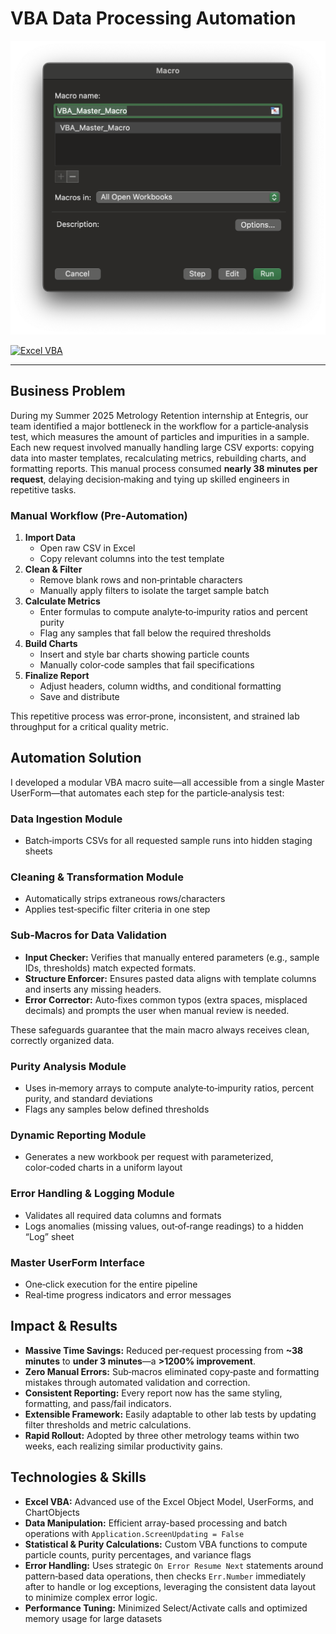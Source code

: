 # VBA Data Processing Automation

![Screenshot of VBA Macro Interface](VBA_Master_Macro.png)

[![Excel VBA](https://img.shields.io/badge/Language-VBA-green.svg)](https://docs.microsoft.com/en-us/office/vba/api/overview/excel)

---

## Business Problem

During my Summer 2025 Metrology Retention internship at Entegris, our team identified a major bottleneck in the workflow for a particle‑analysis test, which measures the amount of particles and impurities in a sample. Each new request involved manually handling large CSV exports: copying data into master templates, recalculating metrics, rebuilding charts, and formatting reports. This manual process consumed **nearly 38 minutes per request**, delaying decision‑making and tying up skilled engineers in repetitive tasks.

### Manual Workflow (Pre‑Automation)

1. **Import Data**
   - Open raw CSV in Excel
   - Copy relevant columns into the test template
2. **Clean & Filter**
   - Remove blank rows and non‑printable characters
   - Manually apply filters to isolate the target sample batch
3. **Calculate Metrics**
   - Enter formulas to compute analyte‑to‑impurity ratios and percent purity
   - Flag any samples that fall below the required thresholds
4. **Build Charts**
   - Insert and style bar charts showing particle counts
   - Manually color‑code samples that fail specifications
5. **Finalize Report**
   - Adjust headers, column widths, and conditional formatting
   - Save and distribute

This repetitive process was error‑prone, inconsistent, and strained lab throughput for a critical quality metric.

## Automation Solution

I developed a modular VBA macro suite—all accessible from a single Master UserForm—that automates each step for the particle‑analysis test:

### Data Ingestion Module
- Batch‑imports CSVs for all requested sample runs into hidden staging sheets

### Cleaning & Transformation Module
- Automatically strips extraneous rows/characters
- Applies test‑specific filter criteria in one step

### Sub‑Macros for Data Validation
- **Input Checker:** Verifies that manually entered parameters (e.g., sample IDs, thresholds) match expected formats.
- **Structure Enforcer:** Ensures pasted data aligns with template columns and inserts any missing headers.
- **Error Corrector:** Auto‑fixes common typos (extra spaces, misplaced decimals) and prompts the user when manual review is needed.

These safeguards guarantee that the main macro always receives clean, correctly organized data.

### Purity Analysis Module
- Uses in‑memory arrays to compute analyte‑to‑impurity ratios, percent purity, and standard deviations
- Flags any samples below defined thresholds

### Dynamic Reporting Module
- Generates a new workbook per request with parameterized, color‑coded charts in a uniform layout

### Error Handling & Logging Module
- Validates all required data columns and formats
- Logs anomalies (missing values, out‑of‑range readings) to a hidden “Log” sheet

### Master UserForm Interface
- One‑click execution for the entire pipeline
- Real‑time progress indicators and error messages

## Impact & Results

- **Massive Time Savings:** Reduced per‑request processing from **~38 minutes** to **under 3 minutes**—a **>1200% improvement**.
- **Zero Manual Errors:** Sub‑macros eliminated copy‑paste and formatting mistakes through automated validation and correction.
- **Consistent Reporting:** Every report now has the same styling, formatting, and pass/fail indicators.
- **Extensible Framework:** Easily adaptable to other lab tests by updating filter thresholds and metric calculations.
- **Rapid Rollout:** Adopted by three other metrology teams within two weeks, each realizing similar productivity gains.

## Technologies & Skills

- **Excel VBA:** Advanced use of the Excel Object Model, UserForms, and ChartObjects
- **Data Manipulation:** Efficient array-based processing and batch operations with `Application.ScreenUpdating = False`
- **Statistical & Purity Calculations:** Custom VBA functions to compute particle counts, purity percentages, and variance flags
- **Error Handling:** Uses strategic `On Error Resume Next` statements around pattern‑based data operations, then checks `Err.Number` immediately after to handle or log exceptions, leveraging the consistent data layout to minimize complex error logic.
- **Performance Tuning:** Minimized Select/Activate calls and optimized memory usage for large datasets
